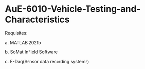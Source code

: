 # AuE-6010-Vehicle-Testing-and-Characteristics 


Requisites:

a. MATLAB 2021b

b. SoMat InField Software

c. E-Daq(Sensor data recording systems)
